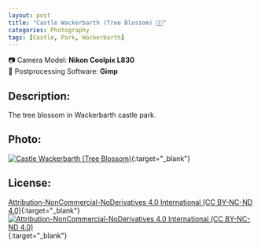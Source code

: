 ```yaml
---
layout: post
title: "Castle Wackerbarth (Tree Blossom) 🪷🏰"
categories: Photography
tags: [Castle, Park, Wackerbarth]
---
```

📷 Camera Model: **Nikon Coolpix L830**<br />
💾 Postprocessing Software: **Gimp**
## Description:
The tree blossom in Wackerbarth castle park.
## Photo:
[![Castle Wackerbarth (Tree Blossom)](https://live.staticflickr.com/65535/52024059165_a224ff3e2e_c_d.jpg)](https://www.flickr.com/photos/mike_ravenblack/52024059165){:target="_blank"}
## License:
[Attribution-NonCommercial-NoDerivatives 4.0 International (CC BY-NC-ND 4.0)](https://creativecommons.org/licenses/by-nc-nd/4.0/){:target="_blank"} \
[![Attribution-NonCommercial-NoDerivatives 4.0 International (CC BY-NC-ND 4.0)](https://i.creativecommons.org/l/by-nc-nd/4.0/88x31.png)](http://creativecommons.org/licenses/by-nc-nd/4.0/){:target="_blank"}